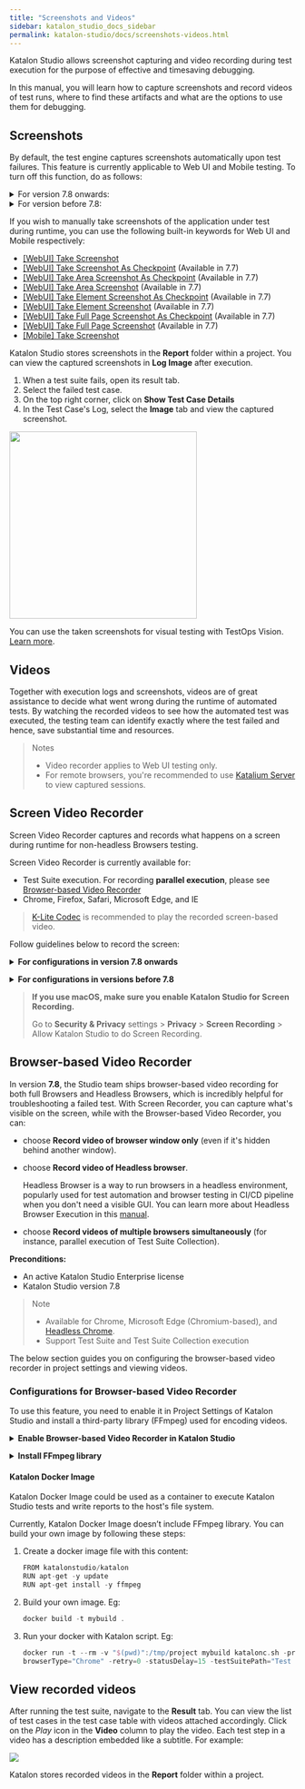 ```yaml
---
title: "Screenshots and Videos"
sidebar: katalon_studio_docs_sidebar
permalink: katalon-studio/docs/screenshots-videos.html
---
```


Katalon Studio allows screenshot capturing and video recording during test execution for the purpose of effective and timesaving debugging.

In this manual, you will learn how to capture screenshots and record videos of test runs, where to find these artifacts and what are the options to use them for debugging.

## Screenshots

By default, the test engine captures screenshots automatically upon test failures. This feature is currently applicable to Web UI and Mobile testing. To turn off this function, do as follows:

<details><summary>For version 7.8 onwards:</summary>

Go to **Project** > **Settings** > **Execution**. In the displayed **During-Execution Options** panel, uncheck **Take Screenshot when execution failed** and click **Apply and Close**.

</details>

<details><summary>For version before 7.8:</summary>

Go to **Project** > **Settings** > **Report**. In the displayed **Report** view, uncheck **Take Screenshot when execution failed** and click **OK**.

</details>

If you wish to manually take screenshots of the application under test during runtime, you can use the following built-in keywords for Web UI and Mobile respectively:

* [[WebUI] Take Screenshot](https://docs.katalon.com/katalon-studio/docs/webui-take-screenshot.html)
* [[WebUI] Take Screenshot As Checkpoint](https://docs.katalon.com/katalon-studio/docs/webui-take-screenshot-as-checkpoint.html) (Available in 7.7)
* [[WebUI] Take Area Screenshot As Checkpoint](https://docs.katalon.com/katalon-studio/docs/webui-take-area-screenshot-as-checkpoint.html) (Available in 7.7)
* [[WebUI] Take Area Screenshot](https://docs.katalon.com/katalon-studio/docs/webui-take-area-screenshot.html) (Available in 7.7)
* [[WebUI] Take Element Screenshot As Checkpoint](https://docs.katalon.com/katalon-studio/docs/webui-take-element-screenshot-as-checkpoint.html) (Available in 7.7)
* [[WebUI] Take Element Screenshot](https://docs.katalon.com/katalon-studio/docs/webui-take-element-screenshot.html) (Available in 7.7)
* [[WebUI] Take Full Page Screenshot As Checkpoint](https://docs.katalon.com/katalon-studio/docs/webui-take-fullpage-screenshot-as-checkpoint.html) (Available in 7.7)
* [[WebUI] Take Full Page Screenshot](https://docs.katalon.com/katalon-studio/docs/webui-take-fullpage-screenshot.html) (Available in 7.7)
* [[Mobile] Take Screenshot](https://docs.katalon.com/katalon-studio/docs/mobile-take-screenshot.html)

Katalon Studio stores screenshots in the **Report** folder within a project. You can view the captured screenshots in **Log Image** after execution.

1. When a test suite fails, open its result tab.
2. Select the failed test case.
3. On the top right corner, click on **Show Test Case Details**
3. In the Test Case's Log, select the **Image** tab and view the captured screenshot.

<img src="https://github.com/katalon-studio/docs-images/raw/master/katalon-studio/docs/screenshots-videos/log-image.png" height=330>

You can use the taken screenshots for visual testing with TestOps Vision. [Learn more](https://forum.katalon.com/t/update-with-katalon-studio-7-7-early-release-of-katalon-testops-visual-testing-image-comparison/45557).

## Videos

Together with execution logs and screenshots, videos are of great assistance to decide what went wrong during the runtime of automated tests. By watching the recorded videos to see how the automated test was executed, the testing team can identify exactly where the test failed and hence, save substantial time and resources.

> Notes
> * Video recorder applies to Web UI testing only.
> * For remote browsers, you're recommended to use [Katalium Server](https://docs.katalon.com/katalium-server/docs/katalium-server-katalon-studio-remote-machine.html) to view captured sessions.

## Screen Video Recorder

Screen Video Recorder captures and records what happens on a screen during runtime for non-headless Browsers testing.

Screen Video Recorder is currently available for:

* Test Suite execution. For recording **parallel execution**, please see [Browser-based Video Recorder](https://docs.katalon.com/katalon-studio/docs/screenshots-videos.html#browser-based-video-recorder)
* Chrome, Firefox, Safari, Microsoft Edge, and IE

> [K-Lite Codec](https://www.codecguide.com/download_kl.htm) is recommended to play the recorded screen-based video.

Follow guidelines below to record the screen:

**<details><summary>For configurations in version 7.8 onwards</summary>**

1. Go to **Project** > **Settings** > **Execution** to open the **Execution** view.
2. In the **During-Execution Options** panel, enable Video Recorder by checking **Record Video during execution**.
   
   By default, **Browser-based Recorder** for **failed Test Cases only** is selected.

3. Select **Screen Recorder** and specify Video settings based on your preferences. 

   Katalon Studio recommends AVI (`.avi`) format and low quality to save disk space. The higher the video quality is, the bigger the file size is.

* **Video format**: AVI (`.avi`) or MOV (`.mov`)
* **Video quality**: Low; Medium or High

4. Click **Apply and Close**.

</details>

**<details><summary>For configurations in versions before 7.8</summary>**

1. After creating a test suite in Katalon Studio, go to **Project** > **Settings** > **Report** to open the **Report** view.

   ![](https://github.com/katalon-studio/docs-images/raw/master/katalon-studio/docs/video-capturing/image2017-8-25-143A243A12.png)  

2. Check **Enable Video Recorder during execution** option. 

   By default, Katalon Studio only captures **Failed** test cases. However, you can decide to either capture the **Passed** or **Failed** test cases, or both.  

    ![](https://github.com/katalon-studio/docs-images/raw/master/katalon-studio/docs/video-capturing/image2017-8-25-153A43A45.png)  

3. Specify Video settings based on your preferences. 
   
   Katalon Studio recommends AVI (`.avi`) format and low quality to save disk space. The higher the video quality is, the bigger the file size is.

* **Video format**: AVI (`.avi`) or MOV (`.mov`)
* **Video quality**: Low; Medium or High

4. Click **OK**

</details>

> **If you use macOS, make sure you enable Katalon Studio for Screen Recording.**
>
> Go to **Security & Privacy** settings > **Privacy** > **Screen Recording** > Allow Katalon Studio to do Screen Recording.

## Browser-based Video Recorder

In version **7.8**, the Studio team ships browser-based video recording for both full Browsers and Headless Browsers, which is incredibly helpful for troubleshooting a failed test. With Screen Recorder, you can capture what's visible on the screen, while with the Browser-based Video Recorder, you can:

* choose **Record video of browser window only** (even if it's hidden behind another window).
* choose **Record video of Headless browser**.

   Headless Browser is a way to run browsers in a headless environment, popularly used for test automation and browser testing in CI/CD pipeline when you don't need a visible GUI. You can learn more about Headless Browser Execution in this [manual](https://docs.katalon.com/katalon-studio/docs/headless-browsers-execution.html).

* choose **Record videos of multiple browsers simultaneously** (for instance, parallel execution of Test Suite Collection).

**Preconditions:**

* An active Katalon Studio Enterprise license
* Katalon Studio version 7.8

> Note
> * Available for Chrome, Microsoft Edge (Chromium-based), and [Headless Chrome](https://developers.google.com/web/updates/2017/04/headless-chrome). 
> * Support Test Suite and Test Suite Collection execution

The below section guides you on configuring the browser-based video recorder in project settings and viewing videos.

### Configurations for Browser-based Video Recorder

To use this feature, you need to enable it in Project Settings of Katalon Studio and install a third-party library (FFmpeg) used for encoding videos.

**<details><summary>Enable Browser-based Video Recorder in Katalon Studio</summary>**

1. Go to **Project** > **Settings** > **Execution** to open the Execution view.
2. In the **During Execution Options** panel, enable Video Recorder by checking **Record Video during execution**.

   By default, **Browser-based Recorder** for **failed Test Cases only** is selected.
3. Set a window size of 1500x1000 for the browser you record in Project Settings.

* Go to **Project** > **Settings** > **Desired Capabilities** > **Web UI**. Select **Chrome** or **Chrome Headless** or **Edge Chromium**.
   <img src="https://github.com/katalon-studio/docs-images/raw/master/katalon-studio/docs/screenshots-videos/browser-size.png">

   > Learn more about how to set [Desired Capabilities for Web UI](https://docs.katalon.com/katalon-studio/docs/introduction-to-desired-capabilities.html#chromechrome-headless)

4. Click **Apply and Close**.

</details>

**<details><summary>Install FFmpeg library</summary>**

To install the FFmpeg library,

**For macOS**:

* Install FFmpeg via Homebrew with `$ brew install ffmpeg`,

   OR
* Install it manually:

1. Go to the [FFmpeg download web page](https://ffmpeg.org/download.html).
2. Download the package which is appropriate for your operating system.
3. Add the path to the `.../ffmpeg/bin` folder to the `/etc/paths` file 

**For Linux**:

* Use the following command: `sudo apt-get install ffmpeg`,

   OR

* Install it manually:

1. Go to the [FFmpeg download web page](https://ffmpeg.org/download.html).
2. Download the package which is appropriate for your operating system.
3. Add the path to the `.../ffmpeg/bin` folder to the `/etc/environment` file 

**For Windows**: 

1. Go to the [FFmpeg download web page](https://ffmpeg.org/download.html).
2. Download the package which is appropriate for your operating system.
3. Add the path to the FFmpeg executable file to your PATH environment variable.
4. Reactivate Katalon Studio for this installation to take effect.

</details>

#### Katalon Docker Image

Katalon Docker Image could be used as a container to execute Katalon Studio tests and write reports to the host's file system.

Currently, Katalon Docker Image doesn’t include FFmpeg library. You can build your own image by following these steps:

1. Create a docker image file with this content:

   ```groovy
   FROM katalonstudio/katalon
   RUN apt-get -y update
   RUN apt-get install -y ffmpeg
   ```

2. Build your own image. Eg:

   ```groovy
   docker build -t mybuild .
   ```

3. Run your docker with Katalon script. Eg:

   ```groovy
   docker run -t --rm -v "$(pwd)":/tmp/project mybuild katalonc.sh -projectPath=/tmp/project - 
   browserType="Chrome" -retry=0 -statusDelay=15 -testSuitePath="Test Suites/TS_RegressionTest"
   ```

## View recorded videos

After running the test suite, navigate to the **Result** tab. You can view the list of test cases in the test case table with videos attached accordingly. Click on the *Play* icon in the **Video** column to play the video. Each test step in a video has a description embedded like a subtitle. For example:

![](https://github.com/katalon-studio/docs-images/raw/master/katalon-studio/docs/video-capturing/image2017-8-25-153A353A13.png)

Katalon stores recorded videos in the **Report** folder within a project.

